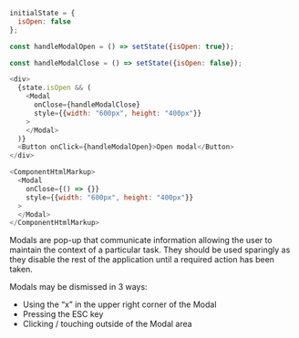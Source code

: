 ```js
initialState = {
  isOpen: false
};

const handleModalOpen = () => setState({isOpen: true});

const handleModalClose = () => setState({isOpen: false});

<div>
  {state.isOpen && (
    <Modal
      onClose={handleModalClose}
      style={{width: "600px", height: "400px"}}
    >
    </Modal>
  )}
  <Button onClick={handleModalOpen}>Open modal</Button>
</div>
```
```js noeditor
<ComponentHtmlMarkup>
  <Modal
    onClose={() => {}}
    style={{width: "600px", height: "400px"}}
  >
  </Modal>
</ComponentHtmlMarkup>
```

Modals are pop-up that communicate information allowing the user to maintain the context of a particular task. They should be used sparingly as they disable the rest of the application until a required action has been taken.

Modals may be dismissed in 3 ways:
<ul>
  <li>Using the “x” in the upper right corner of the Modal</li>
  <li>Pressing the ESC key</li>
  <li>Clicking / touching outside of the Modal area</li>
</ul>
